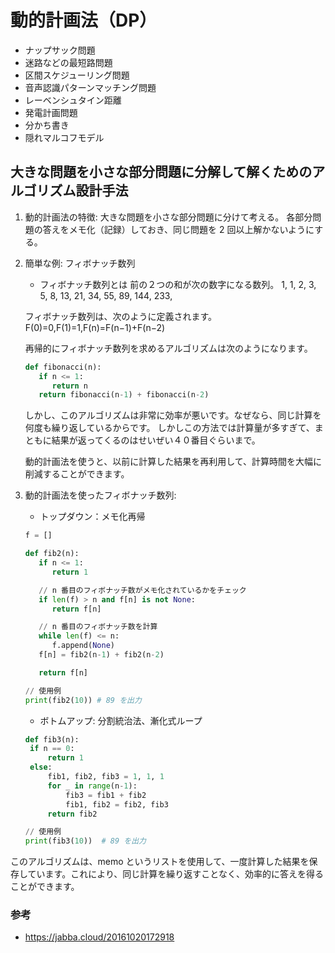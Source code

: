 # 動的計画法（DP）

- ナップサック問題
- 迷路などの最短路問題
- 区間スケジューリング問題
- 音声認識パターンマッチング問題
- レーベンシュタイン距離
- 発電計画問題
- 分かち書き
- 隠れマルコフモデル

## 大きな問題を小さな部分問題に分解して解くためのアルゴリズム設計手法

1. 動的計画法の特徴:
   大きな問題を小さな部分問題に分けて考える。
   各部分問題の答えをメモ化（記録）しておき、同じ問題を 2 回以上解かないようにする。

2. 簡単な例: フィボナッチ数列

   - フィボナッチ数列とは 前の２つの和が次の数字になる数列。
     1, 1, 2, 3, 5, 8, 13, 21, 34, 55, 89, 144, 233,

   フィボナッチ数列は、次のように定義されます。
   F(0)=0,F(1)=1,F(n)=F(n−1)+F(n−2)

   再帰的にフィボナッチ数列を求めるアルゴリズムは次のようになります。

   ```python
   def fibonacci(n):
      if n <= 1:
         return n
      return fibonacci(n-1) + fibonacci(n-2)
   ```

   しかし、このアルゴリズムは非常に効率が悪いです。なぜなら、同じ計算を何度も繰り返しているからです。
   しかしこの方法では計算量が多すぎて、まともに結果が返ってくるのはせいぜい４０番目ぐらいまで。

   動的計画法を使うと、以前に計算した結果を再利用して、計算時間を大幅に削減することができます。

3. 動的計画法を使ったフィボナッチ数列:

   - トップダウン：メモ化再帰

   ```python
   f = []

   def fib2(n):
      if n <= 1:
         return 1

      // n 番目のフィボナッチ数がメモ化されているかをチェック
      if len(f) > n and f[n] is not None:
         return f[n]

      // n 番目のフィボナッチ数を計算
      while len(f) <= n:
         f.append(None)
      f[n] = fib2(n-1) + fib2(n-2)

      return f[n]

   // 使用例
   print(fib2(10)) # 89 を出力
   ```

   - ボトムアップ: 分割統治法、漸化式ループ

   ```python
   def fib3(n):
    if n == 0:
        return 1
    else:
        fib1, fib2, fib3 = 1, 1, 1
        for _ in range(n-1):
            fib3 = fib1 + fib2
            fib1, fib2 = fib2, fib3
        return fib2

   // 使用例
   print(fib3(10))  # 89 を出力
   ```

このアルゴリズムは、memo というリストを使用して、一度計算した結果を保存しています。これにより、同じ計算を繰り返すことなく、効率的に答えを得ることができます。

### 参考

- https://jabba.cloud/20161020172918

```

```
